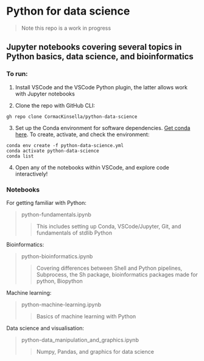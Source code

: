 # Python for data science

>Note this repo is a work in progress

## Jupyter notebooks covering several topics in Python basics, data science, and bioinformatics

### To run:

1. Install VSCode and the VSCode Python plugin, the latter allows work with Jupyter notebooks

2. Clone the repo with GitHub CLI:

```
gh repo clone CormacKinsella/python-data-science
```

3. Set up the Conda environment for software dependencies. [Get conda here](https://docs.conda.io/en/latest/miniconda.html#linux-installers). To create, activate, and check the environment:

```
conda env create -f python-data-science.yml
conda activate python-data-science
conda list
```

4. Open any of the notebooks within VSCode, and explore code interactively!

### Notebooks

For getting familiar with Python:

>python-fundamentals.ipynb
>>This includes setting up Conda, VSCode/Jupyter, Git, and fundamentals of stdlib Python

Bioinformatics:

>python-bioinformatics.ipynb
>>Covering differences between Shell and Python pipelines, Subprocess, the Sh package, bioinformatics packages made for python, Biopython

Machine learning:

>python-machine-learning.ipynb
>>Basics of machine learning with Python

Data science and visualisation:

>python-data_manipulation_and_graphics.ipynb
>>Numpy, Pandas, and graphics for data science
